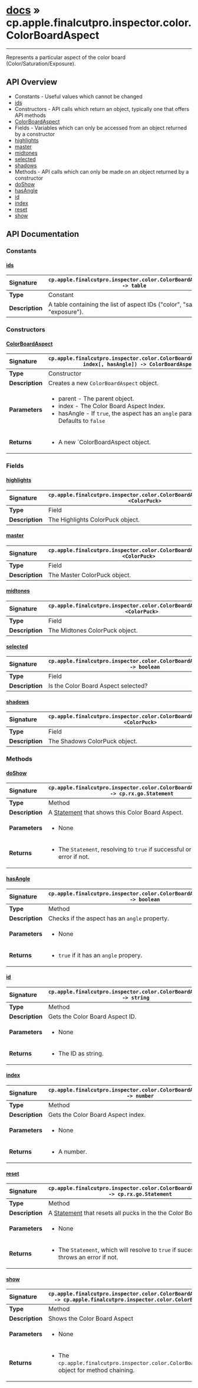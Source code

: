 # [docs](index.md) » cp.apple.finalcutpro.inspector.color.ColorBoardAspect
---

Represents a particular aspect of the color board (Color/Saturation/Exposure).

## API Overview
* Constants - Useful values which cannot be changed
 * [ids](#ids)
* Constructors - API calls which return an object, typically one that offers API methods
 * [ColorBoardAspect](#colorboardaspect)
* Fields - Variables which can only be accessed from an object returned by a constructor
 * [highlights](#highlights)
 * [master](#master)
 * [midtones](#midtones)
 * [selected](#selected)
 * [shadows](#shadows)
* Methods - API calls which can only be made on an object returned by a constructor
 * [doShow](#doshow)
 * [hasAngle](#hasangle)
 * [id](#id)
 * [index](#index)
 * [reset](#reset)
 * [show](#show)

## API Documentation

### Constants

#### [ids](#ids)
| <span style="float: left;">**Signature**</span> | <span style="float: left;">`cp.apple.finalcutpro.inspector.color.ColorBoardAspect.ids -> table` </span>                                                          |
| -----------------------------------------------------|---------------------------------------------------------------------------------------------------------|
| **Type**                                             | Constant |
| **Description**                                      | A table containing the list of aspect IDs ("color", "saturation", "exposure"). |

### Constructors

#### [ColorBoardAspect](#colorboardaspect)
| <span style="float: left;">**Signature**</span> | <span style="float: left;">`cp.apple.finalcutpro.inspector.color.ColorBoardAspect(parent, index[, hasAngle]) -> ColorBoardAspect` </span>                                                          |
| -----------------------------------------------------|---------------------------------------------------------------------------------------------------------|
| **Type**                                             | Constructor |
| **Description**                                      | Creates a new `ColorBoardAspect` object. |
| **Parameters**                                       | <ul><li>parent - The parent object.</li><li>index - The Color Board Aspect Index.</li><li>hasAngle - If <code>true</code>, the aspect has an <code>angle</code> parameter. Defaults to <code>false</code></li></ul> |
| **Returns**                                          | <ul><li>A new `ColorBoardAspect object.</li></ul> |

### Fields

#### [highlights](#highlights)
| <span style="float: left;">**Signature**</span> | <span style="float: left;">`cp.apple.finalcutpro.inspector.color.ColorBoardAspect.highlights <ColorPuck>` </span>                                                          |
| -----------------------------------------------------|---------------------------------------------------------------------------------------------------------|
| **Type**                                             | Field |
| **Description**                                      | The Highlights ColorPuck object. |

#### [master](#master)
| <span style="float: left;">**Signature**</span> | <span style="float: left;">`cp.apple.finalcutpro.inspector.color.ColorBoardAspect.master <ColorPuck>` </span>                                                          |
| -----------------------------------------------------|---------------------------------------------------------------------------------------------------------|
| **Type**                                             | Field |
| **Description**                                      | The Master ColorPuck object. |

#### [midtones](#midtones)
| <span style="float: left;">**Signature**</span> | <span style="float: left;">`cp.apple.finalcutpro.inspector.color.ColorBoardAspect.midtones <ColorPuck>` </span>                                                          |
| -----------------------------------------------------|---------------------------------------------------------------------------------------------------------|
| **Type**                                             | Field |
| **Description**                                      | The Midtones ColorPuck object. |

#### [selected](#selected)
| <span style="float: left;">**Signature**</span> | <span style="float: left;">`cp.apple.finalcutpro.inspector.color.ColorBoardAspect:selected() -> boolean` </span>                                                          |
| -----------------------------------------------------|---------------------------------------------------------------------------------------------------------|
| **Type**                                             | Field |
| **Description**                                      | Is the Color Board Aspect selected? |

#### [shadows](#shadows)
| <span style="float: left;">**Signature**</span> | <span style="float: left;">`cp.apple.finalcutpro.inspector.color.ColorBoardAspect.shadows <ColorPuck>` </span>                                                          |
| -----------------------------------------------------|---------------------------------------------------------------------------------------------------------|
| **Type**                                             | Field |
| **Description**                                      | The Shadows ColorPuck object. |

### Methods

#### [doShow](#doshow)
| <span style="float: left;">**Signature**</span> | <span style="float: left;">`cp.apple.finalcutpro.inspector.color.ColorBoardAspect:doShow() -> cp.rx.go.Statement` </span>                                                          |
| -----------------------------------------------------|---------------------------------------------------------------------------------------------------------|
| **Type**                                             | Method |
| **Description**                                      | A [Statement](cp.rx.go.Statement.md) that shows this Color Board Aspect. |
| **Parameters**                                       | <ul><li>None</li></ul> |
| **Returns**                                          | <ul><li>The <code>Statement</code>, resolving to <code>true</code> if successful or throwing an error if not.</li></ul> |

#### [hasAngle](#hasangle)
| <span style="float: left;">**Signature**</span> | <span style="float: left;">`cp.apple.finalcutpro.inspector.color.ColorBoardAspect:hasAngle() -> boolean` </span>                                                          |
| -----------------------------------------------------|---------------------------------------------------------------------------------------------------------|
| **Type**                                             | Method |
| **Description**                                      | Checks if the aspect has an `angle` property. |
| **Parameters**                                       | <ul><li>None</li></ul> |
| **Returns**                                          | <ul><li><code>true</code> if it has an <code>angle</code> propery.</li></ul> |

#### [id](#id)
| <span style="float: left;">**Signature**</span> | <span style="float: left;">`cp.apple.finalcutpro.inspector.color.ColorBoardAspect:id() -> string` </span>                                                          |
| -----------------------------------------------------|---------------------------------------------------------------------------------------------------------|
| **Type**                                             | Method |
| **Description**                                      | Gets the Color Board Aspect ID. |
| **Parameters**                                       | <ul><li>None</li></ul> |
| **Returns**                                          | <ul><li>The ID as string.</li></ul> |

#### [index](#index)
| <span style="float: left;">**Signature**</span> | <span style="float: left;">`cp.apple.finalcutpro.inspector.color.ColorBoardAspect:index() -> number` </span>                                                          |
| -----------------------------------------------------|---------------------------------------------------------------------------------------------------------|
| **Type**                                             | Method |
| **Description**                                      | Gets the Color Board Aspect index. |
| **Parameters**                                       | <ul><li>None</li></ul> |
| **Returns**                                          | <ul><li>A number.</li></ul> |

#### [reset](#reset)
| <span style="float: left;">**Signature**</span> | <span style="float: left;">`cp.apple.finalcutpro.inspector.color.ColorBoardAspect:reset() -> cp.rx.go.Statement` </span>                                                          |
| -----------------------------------------------------|---------------------------------------------------------------------------------------------------------|
| **Type**                                             | Method |
| **Description**                                      | A [Statement](cp.rx.go.Statement.md) that resets all pucks in the the Color Board Aspect. |
| **Parameters**                                       | <ul><li>None</li></ul> |
| **Returns**                                          | <ul><li>The <code>Statement</code>, which will resolve to <code>true</code> if sucessful, or throws an error if not.</li></ul> |

#### [show](#show)
| <span style="float: left;">**Signature**</span> | <span style="float: left;">`cp.apple.finalcutpro.inspector.color.ColorBoardAspect:show() -> cp.apple.finalcutpro.inspector.color.ColorBoardAspect` </span>                                                          |
| -----------------------------------------------------|---------------------------------------------------------------------------------------------------------|
| **Type**                                             | Method |
| **Description**                                      | Shows the Color Board Aspect |
| **Parameters**                                       | <ul><li>None</li></ul> |
| **Returns**                                          | <ul><li>The <code>cp.apple.finalcutpro.inspector.color.ColorBoardAspect</code> object for method chaining.</li></ul> |


